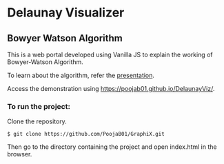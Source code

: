 # Delaunay Visualizer
## Bowyer Watson Algorithm

This is a web portal developed using Vanilla JS to explain the working of Bowyer-Watson Algorithm.

To learn about the algorithm, refer the [presentation](Presentation.pdf).

Access the demonstration using https://poojab01.github.io/DelaunayViz/.

### To run the project:
Clone the repository.
```
$ git clone https://github.com/PoojaB01/GraphiX.git
```
Then go to the directory containing the project and open index.html in the browser.


